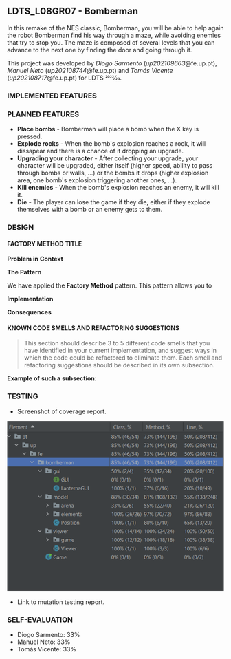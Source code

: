 ## LDTS_L08GR07 - Bomberman

In this remake of the NES classic, Bomberman, you will be able to help again the robot Bomberman find his way through a maze, while avoiding enemies that try to stop you.
The maze is composed of several levels that you can advance to the next one by finding the door and going through it. 

This project was developed by *Diogo Sarmento* (*up202109663*@fe.up.pt), *Manuel Neto* (*up202108744*@fe.up.pt) and *Tomás Vicente* (*up202108717*@fe.up.pt) for LDTS 2022⁄23.

### IMPLEMENTED FEATURES



### PLANNED FEATURES

- **Place bombs** - Bomberman will place a bomb when the X key is pressed.
- **Explode rocks** - When the bomb's explosion reaches a rock, it will dissapear and there is a chance of it dropping an upgrade.
- **Upgrading your character** - After collecting your upgrade, your character will be upgraded, either itself (higher speed, ability to pass through bombs or walls, ...) or the bombs it drops (higher explosion area, one bomb's explosion triggering another ones, ...).
- **Kill enemies** - When the bomb's explosion reaches an enemy, it will kill it.
- **Die** - The player can lose the game if they die, either if they explode themselves with a bomb or an enemy gets to them.

### DESIGN

#### FACTORY METHOD TITLE

**Problem in Context**

**The Pattern**

We have applied the **Factory Method** pattern. This pattern allows you to  

**Implementation**

**Consequences**


#### KNOWN CODE SMELLS AND REFACTORING SUGGESTIONS

> This section should describe 3 to 5 different code smells that you have identified in your current implementation, and suggest ways in which the code could be refactored to eliminate them. Each smell and refactoring suggestions should be described in its own subsection.

**Example of such a subsection**:


### TESTING

- Screenshot of coverage report.

![Alt text](coverage_tests.png?raw=true "Coverage Report")
- Link to mutation testing report.


### SELF-EVALUATION

- Diogo Sarmento: 33%
- Manuel Neto: 33%
- Tomás Vicente: 33%
